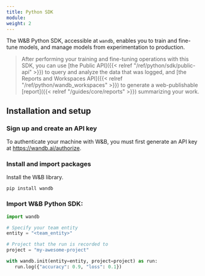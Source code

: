 ```yaml
---
title: Python SDK
module: 
weight: 2
---
```

The W&B Python SDK, accessible at `wandb`, enables you to train and fine-tune models, and manage models from experimentation to production. 

> After performing your training and fine-tuning operations with this SDK, you can use [the Public API]({{< relref "/ref/python/sdk/public-api" >}}) to query and analyze the data that was logged, and [the Reports and Workspaces API]({{< relref "/ref/python/wandb_workspaces" >}}) to generate a web-publishable [report]({{< relref "/guides/core/reports" >}}) summarizing your work.

## Installation and setup

### Sign up and create an API key

To authenticate your machine with W&B, you must first generate an API key at https://wandb.ai/authorize.

### Install and import packages

Install the W&B library.

```
pip install wandb
```

### Import W&B Python SDK:

```python
import wandb

# Specify your team entity
entity = "<team_entity>"

# Project that the run is recorded to
project = "my-awesome-project"

with wandb.init(entity=entity, project=project) as run:
   run.log({"accuracy": 0.9, "loss": 0.1})
````

